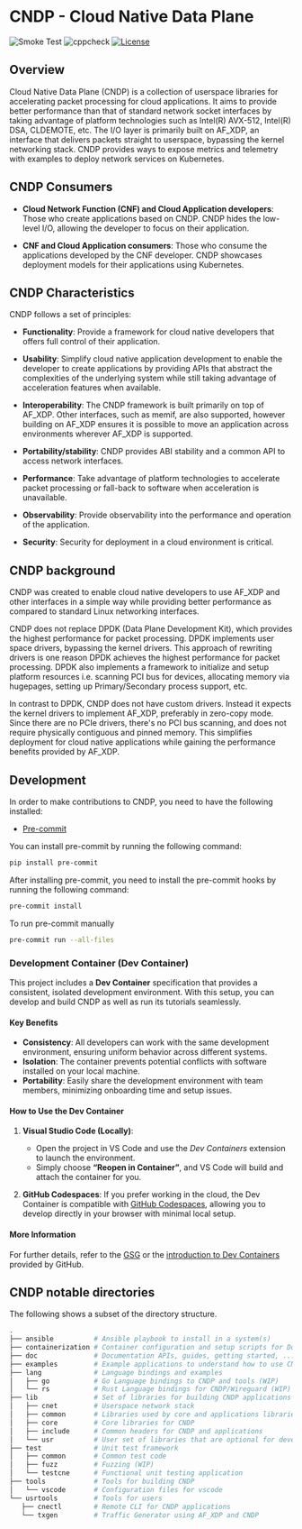 # CNDP - Cloud Native Data Plane

![Smoke Test](https://img.shields.io/github/actions/workflow/status/CloudNativeDataPlane/cndp/smoke.yml?label=smoke-test)
![cppcheck](https://img.shields.io/github/actions/workflow/status/CloudNativeDataPlane/cndp/cppcheck.yaml?branch=main&label=CI)
[![License](https://img.shields.io/badge/license-BSD3-blue.svg?style=flat)](https://opensource.org/licenses/BSD-3-Clause)

## Overview

Cloud Native Data Plane (CNDP) is a collection of userspace libraries for
accelerating packet processing for cloud applications. It aims to provide better
performance than that of standard network socket interfaces by taking advantage
of platform technologies such as Intel(R) AVX-512, Intel(R) DSA, CLDEMOTE, etc.
The I/O layer is primarily built on AF_XDP, an interface that delivers packets
straight to userspace, bypassing the kernel networking stack. CNDP provides ways
to expose metrics and telemetry with examples to deploy network services on
Kubernetes.

## CNDP Consumers

- **Cloud Network Function (CNF) and Cloud Application developers**: Those who
  create applications based on CNDP. CNDP hides the low-level I/O, allowing the
  developer to focus on their application.

- **CNF and Cloud Application consumers**: Those who consume the applications
  developed by the CNF developer. CNDP showcases deployment models for their
  applications using Kubernetes.

## CNDP Characteristics

CNDP follows a set of principles:

- **Functionality**: Provide a framework for cloud native developers that offers
  full control of their application.

- **Usability**: Simplify cloud native application development to enable the
  developer to create applications by providing APIs that abstract the
  complexities of the underlying system while still taking advantage of
  acceleration features when available.

- **Interoperability**: The CNDP framework is built primarily on top of AF_XDP.
  Other interfaces, such as memif, are also supported, however building on
  AF_XDP ensures it is possible to move an application across environments
  wherever AF_XDP is supported.

- **Portability/stability**: CNDP provides ABI stability and a common API to
  access network interfaces.

- **Performance**: Take advantage of platform technologies to accelerate packet
  processing or fall-back to software when acceleration is unavailable.

- **Observability**: Provide observability into the performance and operation of
  the application.

- **Security**: Security for deployment in a cloud environment is critical.

## CNDP background

CNDP was created to enable cloud native developers to use AF_XDP and other
interfaces in a simple way while providing better performance as compared to
standard Linux networking interfaces.

CNDP does not replace DPDK (Data Plane Development Kit), which provides the
highest performance for packet processing. DPDK implements user space drivers,
bypassing the kernel drivers. This approach of rewriting drivers is one reason
DPDK achieves the highest performance for packet processing. DPDK also
implements a framework to initialize and setup platform resources i.e. scanning
PCI bus for devices, allocating memory via hugepages, setting up
Primary/Secondary process support, etc.

In contrast to DPDK, CNDP does not have custom drivers. Instead it expects the
kernel drivers to implement AF_XDP, preferably in zero-copy mode. Since there
are no PCIe drivers, there's no PCI bus scanning, and does not require
physically contiguous and pinned memory. This simplifies deployment for cloud
native applications while gaining the performance benefits provided by AF_XDP.

## Development

In order to make contributions to CNDP, you need to have the following installed:

- [Pre-commit](https://pre-commit.com/#install)

You can install pre-commit by running the following command:

```bash
pip install pre-commit
```

After installing pre-commit, you need to install the pre-commit hooks by
running the following command:

```bash
pre-commit install
```

To run pre-commit manually

```bash
pre-commit run --all-files
```

### Development Container (Dev Container)

This project includes a **Dev Container** specification that provides a
consistent, isolated development environment. With this setup, you can
develop and build CNDP as well as run its tutorials seamlessly.

#### Key Benefits

- **Consistency**: All developers can work with the same development
  environment, ensuring uniform behavior across different systems.
- **Isolation**: The container prevents potential conflicts with software
  installed on your local machine.
- **Portability**: Easily share the development environment with team members,
  minimizing onboarding time and setup issues.

#### How to Use the Dev Container

1. **Visual Studio Code (Locally)**:
   - Open the project in VS Code and use the *Dev Containers* extension to
     launch the environment.
   - Simply choose **“Reopen in Container”**, and VS Code will build and
     attach the container for you.

2. **GitHub Codespaces**:
  If you prefer working in the cloud, the Dev Container is compatible with
  [GitHub Codespaces](https://docs.github.com/en/codespaces/overview), allowing
  you to develop directly in your browser with minimal local setup.

#### More Information

For further details, refer to the [GSG](./.devcontainer/gsg/devcontainer.md) or
the [introduction to Dev Containers](https://docs.github.com/en/codespaces/setting-up-your-project-for-codespaces/adding-a-dev-container-configuration/introduction-to-dev-containers)
provided by GitHub.

## CNDP notable directories

The following shows a subset of the directory structure.

```bash
.
├── ansible          # Ansible playbook to install in a system(s)
├── containerization # Container configuration and setup scripts for Docker/K8s
├── doc              # Documentation APIs, guides, getting started, ...
├── examples         # Example applications to understand how to use CNDP features
├── lang             # Language bindings and examples
│   ├── go           # Go Language bindings to CNDP and tools (WIP)
│   └── rs           # Rust Language bindings for CNDP/Wireguard (WIP)
├── lib              # Set of libraries for building CNDP applications
│   ├── cnet         # Userspace network stack
│   ├── common       # Libraries used by core and applications libraries
│   ├── core         # Core libraries for CNDP
│   ├── include      # Common headers for CNDP and applications
│   └── usr          # User set of libraries that are optional for developer
├── test             # Unit test framework
│   ├── common       # Common test code
│   ├── fuzz         # Fuzzing (WIP)
│   └── testcne      # Functional unit testing application
├── tools            # Tools for building CNDP
│   └── vscode       # Configuration files for vscode
└── usrtools         # Tools for users
   ├── cnectl        # Remote CLI for CNDP applications
   └── txgen         # Traffic Generator using AF_XDP and CNDP
```
